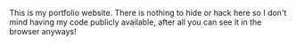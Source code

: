 This is my portfolio website. There is nothing to hide or hack here so I don't mind having my code publicly available, after all you can see it in the browser anyways!
